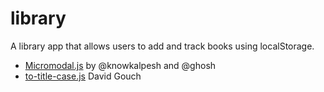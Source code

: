 # library
A library app that allows users to add and track books using localStorage.

- [Micromodal.js](https://micromodal.vercel.app/) by @knowkalpesh and @ghosh
- [to-title-case.js](https://github.com/gouch/to-title-case) David Gouch 
